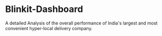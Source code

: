 # Blinkit-Dashboard
A detailed Analysis of the overall performance of India's largest and most convenient hyper-local delivery company.
